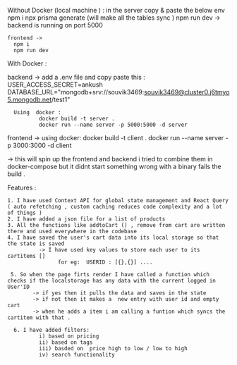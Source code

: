 



Without Docker (local machine ) :
      in the server copy & paste the below env 
      npm i 
      npx prisma generate (will make all the tables sync )
      npm run dev
     -> backend is running on port 5000


    frontend -> 
      npm i 
      npm run dev


With Docker : 

backend -> 
   add a .env file and copy paste this :
       USER_ACCESS_SECRET=ankush
       DATABASE_URL="mongodb+srv://souvik3469:souvik3469@cluster0.j6tmyo5.mongodb.net/test1"

      Using  docker : 
              docker build -t server .
              docker run --name server -p 5000:5000 -d server
frontend -> 
       using docker:
            docker build -t client .
            docker run --name server -p 3000:3000 -d client


-> this will spin up the frontend and backend i tried to combine them in docker-compose but it didnt start something wrong with a binary fails the build .




Features : 

    1. I have used Context API for global state management and React Query ( auto refetching , custom caching reduces code complexity and a lot of things )
    2. I have added a json file for a list of products 
    3. All the functions like addtoCart () , remove from cart are written there and used everywhere in the codebase 
    4. I have saved the user's cart data into its local storage so that the state is saved 
              -> I have used key values to store each user to its cartitems []
                    for eg:  USERID : [{},{}] .... 

     5. So when the page firts render I have called a function which checks if the localstorage has any data with the current logged in User'ID
            -> if yes then it pulls the data and saves in the state 
            -> if not then it makes a  new entry with user id and empty cart 
            -> when he adds a item i am calling a funtion which syncs the cartitem with that .

      6. I have added filters:
              i) based on pricing
              ii) based on tags 
              iii) basded on  price high to low / low to high 
              iv) search functionality
        




















